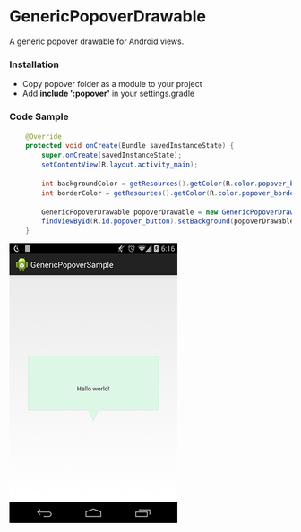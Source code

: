 GenericPopoverDrawable
======================

A generic popover drawable for Android views.

### Installation 
* Copy popover folder as a module to your project
* Add **include ':popover'** in your settings.gradle

### Code Sample 
```java
    @Override
    protected void onCreate(Bundle savedInstanceState) {
        super.onCreate(savedInstanceState);
        setContentView(R.layout.activity_main);

        int backgroundColor = getResources().getColor(R.color.popover_background);
        int borderColor = getResources().getColor(R.color.popover_border);

        GenericPopoverDrawable popoverDrawable = new GenericPopoverDrawable(backgroundColor, borderColor);
        findViewById(R.id.popover_button).setBackground(popoverDrawable);
    }
```


![Example Image](sample.png)
